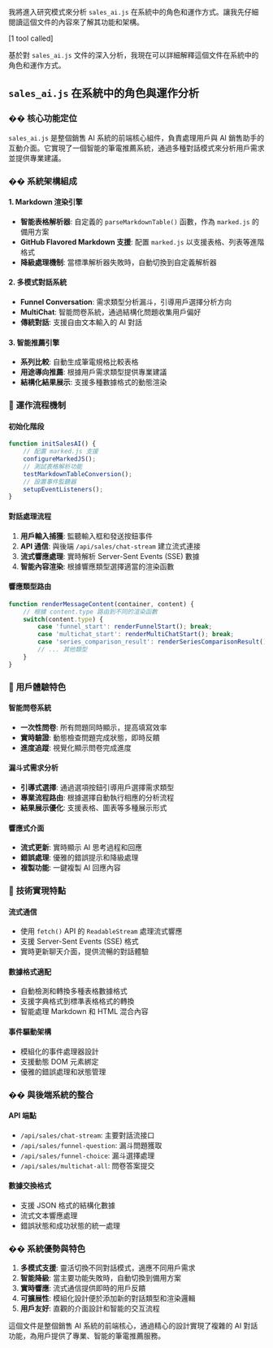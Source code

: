我將進入研究模式來分析 `sales_ai.js` 在系統中的角色和運作方式。讓我先仔細閱讀這個文件的內容來了解其功能和架構。

[1 tool called]

基於對 `sales_ai.js` 文件的深入分析，我現在可以詳細解釋這個文件在系統中的角色和運作方式。

## `sales_ai.js` 在系統中的角色與運作分析

### �� **核心功能定位**

`sales_ai.js` 是整個銷售 AI 系統的前端核心組件，負責處理用戶與 AI 銷售助手的互動介面。它實現了一個智能的筆電推薦系統，通過多種對話模式來分析用戶需求並提供專業建議。

### ��️ **系統架構組成**

#### 1. **Markdown 渲染引擎**

- **智能表格解析器**: 自定義的 `parseMarkdownTable()` 函數，作為 `marked.js` 的備用方案
- **GitHub Flavored Markdown 支援**: 配置 `marked.js` 以支援表格、列表等進階格式
- **降級處理機制**: 當標準解析器失敗時，自動切換到自定義解析器

#### 2. **多模式對話系統**

- **Funnel Conversation**: 需求類型分析漏斗，引導用戶選擇分析方向
- **MultiChat**: 智能問卷系統，通過結構化問題收集用戶偏好
- **傳統對話**: 支援自由文本輸入的 AI 對話

#### 3. **智能推薦引擎**

- **系列比較**: 自動生成筆電規格比較表格
- **用途導向推薦**: 根據用戶需求類型提供專業建議
- **結構化結果展示**: 支援多種數據格式的動態渲染

### 🔄 **運作流程機制**

#### **初始化階段**

```javascript
function initSalesAI() {
    // 配置 marked.js 支援
    configureMarkedJS();
    // 測試表格解析功能
    testMarkdownTableConversion();
    // 設置事件監聽器
    setupEventListeners();
}
```

#### **對話處理流程**

1. **用戶輸入捕獲**: 監聽輸入框和發送按鈕事件
2. **API 通信**: 與後端 `/api/sales/chat-stream` 建立流式連接
3. **流式響應處理**: 實時解析 Server-Sent Events (SSE) 數據
4. **智能內容渲染**: 根據響應類型選擇適當的渲染函數

#### **響應類型路由**

```javascript
function renderMessageContent(container, content) {
    // 根據 content.type 路由到不同的渲染函數
    switch(content.type) {
        case 'funnel_start': renderFunnelStart(); break;
        case 'multichat_start': renderMultiChatStart(); break;
        case 'series_comparison_result': renderSeriesComparisonResult(); break;
        // ... 其他類型
    }
}
```

### 🎨 **用戶體驗特色**

#### **智能問卷系統**

- **一次性問卷**: 所有問題同時顯示，提高填寫效率
- **實時驗證**: 動態檢查問題完成狀態，即時反饋
- **進度追蹤**: 視覺化顯示問卷完成進度

#### **漏斗式需求分析**

- **引導式選擇**: 通過選項按鈕引導用戶選擇需求類型
- **專業流程路由**: 根據選擇自動執行相應的分析流程
- **結果展示優化**: 支援表格、圖表等多種展示形式

#### **響應式介面**

- **流式更新**: 實時顯示 AI 思考過程和回應
- **錯誤處理**: 優雅的錯誤提示和降級處理
- **複製功能**: 一鍵複製 AI 回應內容

### 🔧 **技術實現特點**

#### **流式通信**

- 使用 `fetch()` API 的 `ReadableStream` 處理流式響應
- 支援 Server-Sent Events (SSE) 格式
- 實時更新聊天介面，提供流暢的對話體驗

#### **數據格式適配**

- 自動檢測和轉換多種表格數據格式
- 支援字典格式到標準表格格式的轉換
- 智能處理 Markdown 和 HTML 混合內容

#### **事件驅動架構**

- 模組化的事件處理器設計
- 支援動態 DOM 元素綁定
- 優雅的錯誤處理和狀態管理

### �� **與後端系統的整合**

#### **API 端點**

- `/api/sales/chat-stream`: 主要對話流接口
- `/api/sales/funnel-question`: 漏斗問題獲取
- `/api/sales/funnel-choice`: 漏斗選擇處理
- `/api/sales/multichat-all`: 問卷答案提交

#### **數據交換格式**

- 支援 JSON 格式的結構化數據
- 流式文本響應處理
- 錯誤狀態和成功狀態的統一處理

### �� **系統優勢與特色**

1. **多模式支援**: 靈活切換不同對話模式，適應不同用戶需求
2. **智能降級**: 當主要功能失敗時，自動切換到備用方案
3. **實時響應**: 流式通信提供即時的用戶反饋
4. **可擴展性**: 模組化設計便於添加新的對話類型和渲染邏輯
5. **用戶友好**: 直觀的介面設計和智能的交互流程

這個文件是整個銷售 AI 系統的前端核心，通過精心的設計實現了複雜的 AI 對話功能，為用戶提供了專業、智能的筆電推薦服務。

